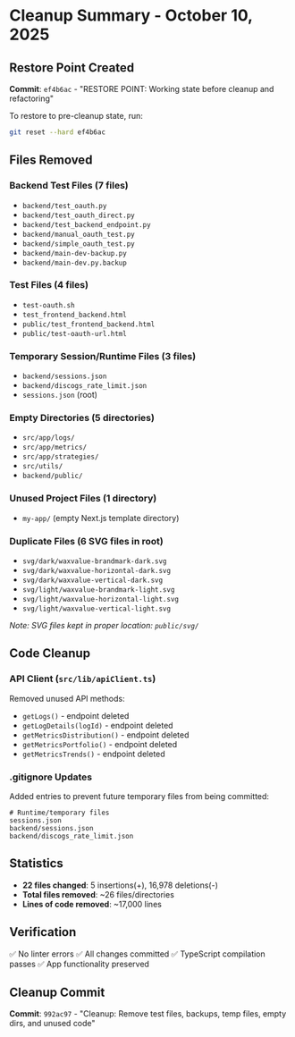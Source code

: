 # Cleanup Summary - October 10, 2025

## Restore Point Created
**Commit**: `ef4b6ac` - "RESTORE POINT: Working state before cleanup and refactoring"

To restore to pre-cleanup state, run:
```bash
git reset --hard ef4b6ac
```

## Files Removed

### Backend Test Files (7 files)
- `backend/test_oauth.py`
- `backend/test_oauth_direct.py`
- `backend/test_backend_endpoint.py`
- `backend/manual_oauth_test.py`
- `backend/simple_oauth_test.py`
- `backend/main-dev-backup.py`
- `backend/main-dev.py.backup`

### Test Files (4 files)
- `test-oauth.sh`
- `test_frontend_backend.html`
- `public/test_frontend_backend.html`
- `public/test-oauth-url.html`

### Temporary Session/Runtime Files (3 files)
- `backend/sessions.json`
- `backend/discogs_rate_limit.json`
- `sessions.json` (root)

### Empty Directories (5 directories)
- `src/app/logs/`
- `src/app/metrics/`
- `src/app/strategies/`
- `src/utils/`
- `backend/public/`

### Unused Project Files (1 directory)
- `my-app/` (empty Next.js template directory)

### Duplicate Files (6 SVG files in root)
- `svg/dark/waxvalue-brandmark-dark.svg`
- `svg/dark/waxvalue-horizontal-dark.svg`
- `svg/dark/waxvalue-vertical-dark.svg`
- `svg/light/waxvalue-brandmark-light.svg`
- `svg/light/waxvalue-horizontal-light.svg`
- `svg/light/waxvalue-vertical-light.svg`

*Note: SVG files kept in proper location: `public/svg/`*

## Code Cleanup

### API Client (`src/lib/apiClient.ts`)
Removed unused API methods:
- `getLogs()` - endpoint deleted
- `getLogDetails(logId)` - endpoint deleted
- `getMetricsDistribution()` - endpoint deleted
- `getMetricsPortfolio()` - endpoint deleted
- `getMetricsTrends()` - endpoint deleted

### .gitignore Updates
Added entries to prevent future temporary files from being committed:
```
# Runtime/temporary files
sessions.json
backend/sessions.json
backend/discogs_rate_limit.json
```

## Statistics
- **22 files changed**: 5 insertions(+), 16,978 deletions(-)
- **Total files removed**: ~26 files/directories
- **Lines of code removed**: ~17,000 lines

## Verification
✅ No linter errors
✅ All changes committed
✅ TypeScript compilation passes
✅ App functionality preserved

## Cleanup Commit
**Commit**: `992ac97` - "Cleanup: Remove test files, backups, temp files, empty dirs, and unused code"

